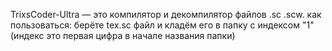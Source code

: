 TrixsCoder-Ultra — это компилятор и декомпилятор файлов .sc .scw.
как пользоваться:
берёте tex.sc файл и кладём его в папку с индексом "1" (индекс это первая цифра в начале названия папки)
